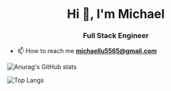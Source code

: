 <h1 align="center">Hi 👋, I'm Michael</h1>
<h3 align="center">Full Stack Engineer</h3>

- 📫 How to reach me **michaellu5565@gmail.com**

![Anurag's GitHub stats](https://github-readme-stats-nonentity5565.vercel.app/api?username=Nonentity5565&show_icons=true&theme=algolia&show_all_commits=true)

![Top Langs](https://github-readme-stats-nonentity5565.vercel.app/api/top-langs/?username=anuraghazra&layout=compact)

<!--
**Nonentity5565/Nonentity5565** is a ✨ _special_ ✨ repository because its `README.md` (this file) appears on your GitHub profile.

Here are some ideas to get you started:

- 🔭 I’m currently working on ...
- 🌱 I’m currently learning ...
- 👯 I’m looking to collaborate on ...
- 🤔 I’m looking for help with ...
- 💬 Ask me about ...
- 📫 How to reach me: ...
- 😄 Pronouns: ...
- ⚡ Fun fact: ...
-->
